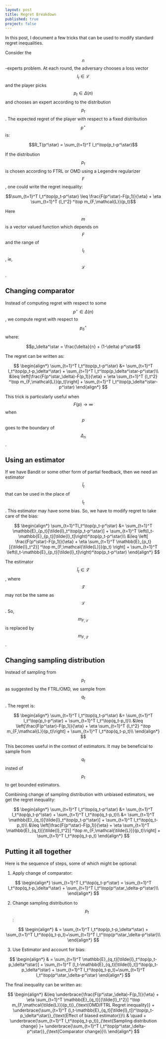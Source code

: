 ```yaml
---
layout: post
title: Regret Breakdown
published: true
project: false
---
```



In this post, I document a few tricks that can be used to modify standard regret inequalities.

Consider the $$n$$-experts problem. At each round, the adversary chooses a loss vector $$l_t \in \mathcal{L}$$ and the player picks $$p_t \in \Delta(n)$$ and chooses an expert according to the distribution $$p_t$$. The expected regret of the player with respect to a fixed distribution $$p^\star$$ is:

$$R_T(p^\star) = \sum_{t=1}^T l_t^\top(p_t-p^\star)$$

If the distribution $$p_t$$ is chosen according to FTRL or OMD using a Legendre regularizer $$F$$, one could write the regret inequality:

$$\sum_{t=1}^T l_t^\top(p_t-p^\star) \leq \frac{F(p^\star)-F(p_1)}{\eta} + \eta \sum_{t=1}^T {l_t^2} ^\top m_{F,\mathcal{L}}(p_t)$$

Here $$m$$ is a vector valued function which depends on $$F$$ and the range of $$l_{t}$$, ie, $$\mathcal{L}$$.

## Changing comparator

Instead of computing regret with respect to some $$p^\star \in \Delta(n)$$, we compute regret with respect to $$p_\delta^\star$$ where:

$$p_\delta^\star = \frac{\delta}{n} + (1-\delta) p^\star$$

The regret can be written as:

$$ \begin{align*}
\sum_{t=1}^T l_t^\top(p_t-p^\star) &= \sum_{t=1}^T l_t^\top(p_t-p_\delta^\star) + \sum_{t=1}^T l_t^\top(p_\delta^\star-p^\star)\\
&\leq \left[\frac{F(p^\star_\delta)-F(p_1)}{\eta} + \eta \sum_{t=1}^T {l_t^2} ^\top m_{F,\mathcal{L}}(p_t)\right] + \sum_{t=1}^T l_t^\top(p_\delta^\star-p^\star)
\end{align*}
$$

This trick is particularly useful when $$F(p) \to \infty$$ when $$p$$ goes to the boundary of $$\Delta_n$$.

## Using an estimator

If we have Bandit or some other form of partial feedback, then we need an estimator $$\tilde{l}_t$$ that can be used in the place of $$l_t$$. This estimator may have some bias. So, we have to modify regret to take care of the bias:

$$
\begin{align*}
\sum_{t=1}^Tl_t^\top(p_t-p^\star) &= \sum_{t=1}^T \mathbb{E}_{p_t}[\tilde{l}_t^\top(p_t-p^\star)]  + \sum_{t=1}^T \left(l_t-\mathbb{E}_{p_t}[\tilde{l}_t]\right)^\top(p_t-p^\star)\\
&\leq \left[ \frac{F(p^\star)-F(p_1)}{\eta} + \eta \sum_{t=1}^T \mathbb{E}_{p_t}[{\tilde{l}_t^2}] ^\top m_{F,\mathcal{\tilde{L}}}(p_t) \right] + \sum_{t=1}^T \left(l_t-\mathbb{E}_{p_t}[\tilde{l}_t]\right)^\top(p_t-p^\star)
\end{align*}
$$

The estimator $$\tilde{l}_t \in \mathcal{\tilde{L}}$$, where $$\mathcal{\tilde{L}}$$ may not be the same as $$\mathcal{L}$$. So, $$m_{F,\mathcal{L}}$$ is replaced by $$m_{F,\mathcal{\tilde{L}}}$$.


## Changing sampling distribution

Instead of sampling from $$p_t$$ as suggested by the FTRL/OMD, we sample from $$q_t$$. The regret is:

$$ \begin{align*}
\sum_{t=1}^T l_t^\top(q_t-p^\star) &= \sum_{t=1}^T l_t^\top(p_t-p^\star) + \sum_{t=1}^T l_t^\top(q_t-p_t)\\
&\leq \left[\frac{F(p^\star)-F(p_1)}{\eta} + \eta \sum_{t=1}^T {l_t^2} ^\top m_{F,\mathcal{L}}(p_t)\right] + \sum_{t=1}^T l_t^\top(q_t-p_t)\\
\end{align*}
$$

This becomes useful in the context of estimators. It may be beneficial to sample from $$q_t$$ insted of $$p_t$$ to get bounded estimators.

Combining change of sampling distribution with unbiased estimators, we get the regret inequality:

$$ \begin{align*}
\sum_{t=1}^T l_t^\top(q_t-p^\star) &= \sum_{t=1}^T l_t^\top(p_t-p^\star) + \sum_{t=1}^T l_t^\top(q_t-p_t)\\
&= \sum_{t=1}^T \mathbb{E}_{q_t}[\tilde{l}_t^\top(p_t-p^\star)] + \sum_{t=1}^T l_t^\top(q_t-p_t)\\
&\leq \left[\frac{F(p^\star)-F(p_1)}{\eta} + \eta \sum_{t=1}^T \mathbb{E}_{q_t}[{\tilde{l}_t^2}] ^\top m_{F,\mathcal{\tilde{L}}}(p_t)\right] + \sum_{t=1}^T l_t^\top(q_t-p_t)
\end{align*}
$$

## Putting it all together
Here is the sequence of steps, some of which might be optional:

1. Apply change of comparator:

$$
\begin{align*}
\sum_{t=1}^T l_t^\top(q_t-p^\star) = \sum_{t=1}^T l_t^\top(q_t-p_\delta^\star) + \sum_{t=1}^T l_t^\top(p^\star_\delta-p^\star)\\
\end{align*}
$$

2. Change sampling distribution to $$p_t$$:

$$
\begin{align*}
& = \sum_{t=1}^T l_t^\top(p_t-p_\delta^\star) + \sum_{t=1}^T l_t^\top(q_t-p_t)+\sum_{t=1}^T l_t^\top(p^\star_\delta-p^\star)\\
\end{align*}
$$

3. Use Estimator and account for bias:

$$
\begin{align*}
& = \sum_{t=1}^T \mathbb{E}_{q_t}[\tilde{l}_t^\top(p_t-p_\delta^\star)] + \sum_{t=1}^T (l_t-\mathbb{E}_{q_t}[\tilde{l}_t])^\top(p_t-p_\delta^\star) + \sum_{t=1}^T l_t^\top(q_t-p_t)+\sum_{t=1}^T l_t^\top(p^\star_\delta-p^\star)
\end{align*}
$$

The final inequality can be written as:

$$
\begin{align*}
&\leq \underbrace{\frac{F(p^\star_\delta)-F(p_1)}{\eta} + \eta \sum_{t=1}^T \mathbb{E}_{q_t}[{\tilde{l}_t^2}] ^\top m_{F,\mathcal{\tilde{L}}}(p_t)}_{\text{OMD/FTRL Regret inequality}} + \underbrace{\sum_{t=1}^T (l_t-\mathbb{E}_{q_t}[\tilde{l}_t])^\top(p_t-p_\delta^\star)}_{\text{Effect of biased estimator}}\\
& \quad + \underbrace{\sum_{t=1}^T l_t^\top(q_t-p_t)}_{\text{Sampling distribution change} }+ \underbrace{\sum_{t=1}^T l_t^\top(p^\star_\delta-p^\star)}_{\text{Comparator change}}\\
\end{align*}
$$
